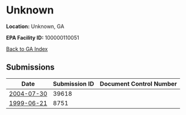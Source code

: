 # Unknown

**Location:** Unknown, GA

**EPA Facility ID:** 100000110051

[Back to GA Index](../../index.md)

## Submissions

| Date | Submission ID | Document Control Number |
|------|--------------|-------------------------|
| [2004-07-30](submissions/39618.md) | 39618 |  |
| [1999-06-21](submissions/8751.md) | 8751 |  |
